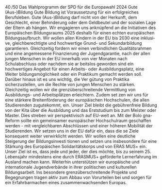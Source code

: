40 /50
Das Wahlprogramm der SPD für die Europawahl 2024
Gute (Aus-)Bildung
Gute Bildung ist Voraussetzung für ein erfolgreiches Berufsleben. Gute (Aus-)Bildung darf nicht von der 
Herkunft, dem Geschlecht, einer Behinderung oder dem Geldbeutel und der sozialen Lage der Eltern ab­
hängen. Wir engagieren uns anknüpfend an die Initiativen des Europäischen Bildungsraums 2025 deshalb 
für einen echten europäischen Bildungsaufbruch. Wir wollen allen Kindern in der EU bis 2030 eine inklusi­
ve, gleichberechtigte und hochwertige Grund- und Sekundarbildung garantieren. Gleichzeitig fordern wir 
einen verbindlichen Qualitätsrahmen und eine angemessene Finanzierung der Jugendgarantie, nach der 
allen jungen Menschen in der EU innerhalb von vier Monaten nach Schulabschluss oder nachdem sie ar­
beitslos geworden sind ein hochwertiges Angebot für einen Arbeits- oder Ausbildungsplatz, eine Weiter­
bildungsmöglichkeit oder ein Praktikum gemacht werden soll. Darüber hinaus ist es uns wichtig, die Ver­
gütung von Praktika sicherzustellen, um die Rechte von jungen Menschen zu stärken. Gleichzeitig wollen 
wir die grenzüberschreitende Vermittlung von Ausbildungs- und Arbeitsplätzen erleichtern. Zudem set­
zen wir uns für eine stärkere Breitenförderung der europäischen Hochschulen, die allen Studierenden 
zugutekommt, ein. Unser Ziel bleibt die gebührenfreie Bildung von der Kita über die Ausbildung und das 
Erststudium bis zum Meister oder Master. Dies streben wir perspektivisch auf EU-weit an. Mit der Bolo­
gna-Reform sollte ein gemeinsamer europäischer Hochschulraum geschaffen werden - mit vergleichbaren 
Abschlüssen und einer höheren Mobilität der Studierenden. Wir setzen uns in der EU dafür ein, dass die­
se Ziele konsequent weiter verwirklicht werden. Wir wollen eine deutliche Steigerung der Bildungsinvesti­
tionen und setzen uns insbesondere für eine Stärkung des Europäischen Solidaritätskorps und von ERAS­
MUS+ ein. Unser Ziel ist es, dass jede und jeder, der dies möchte, bis zu seinem 25. Lebensjahr mindestens 
eine durch ERASMUS+ geförderte Lernerfahrung im Ausland machen kann. Weiterhin unterstützen wir 
europäische und internationale Jugendverbände in ihrer politischen und kulturellen Bildungsarbeit. Ins­
besondere grenzüberschreitende Projekte und Begegnungen tragen aktiv zum Abbau von Vorurteilen bei 
und sorgen für ein Erfahrbarmachen eines zusammenwachsenden Europas.
